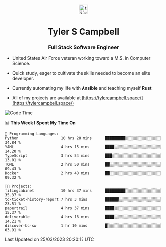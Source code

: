 <p align="center">
<a href="https://www.linkedin.com/in/t36campbell" target="blank"><img align="center" src="https://ik.imagekit.io/t36campbell/Portfolio/linkedin.png.original_m8bbGgPh6.png" alt="t36campbell" height="30" width="30" /></a>
</p>
<h1 align="center">Tyler S Campbell</h1>
<h3 align="center">Full Stack Software Engineer</h3>

* United States Air Force veteran working toward a M.S. in Computer Science.

* Quick study, eager to cultivate the skills needed to become an elite developer.

* Currently automating my life with **Ansible** and teaching myself **Rust**

* All of my projects are available at [https://tylercampbell.space/](https://tylercampbell.space/)

<!--START_SECTION:waka-->
![Code Time](http://img.shields.io/badge/Code%20Time-2%2C315%20hrs%2051%20mins-blue)

📊 **This Week I Spent My Time On** 

```text
💬 Programming Languages: 
Python                   10 hrs 28 mins      █████████░░░░░░░░░░░░░░░░   34.84 % 
YAML                     4 hrs 15 mins       ████░░░░░░░░░░░░░░░░░░░░░   14.20 % 
TypeScript               3 hrs 54 mins       ███░░░░░░░░░░░░░░░░░░░░░░   13.01 % 
TOML                     2 hrs 50 mins       ██░░░░░░░░░░░░░░░░░░░░░░░   09.43 % 
Docker                   2 hrs 48 mins       ██░░░░░░░░░░░░░░░░░░░░░░░   09.32 % 

🐱‍💻 Projects: 
filingcabinet            10 hrs 37 mins      █████████░░░░░░░░░░░░░░░░   35.37 % 
td-ticket-history-report 7 hrs 3 mins        ██████░░░░░░░░░░░░░░░░░░░   23.51 % 
papertrail               4 hrs 37 mins       ████░░░░░░░░░░░░░░░░░░░░░   15.37 % 
deliverable              4 hrs 16 mins       ████░░░░░░░░░░░░░░░░░░░░░   14.21 % 
discover-bc-sw           1 hr 10 mins        █░░░░░░░░░░░░░░░░░░░░░░░░   03.91 % 
```


 Last Updated on 25/03/2023 20:20:12 UTC
<!--END_SECTION:waka-->
